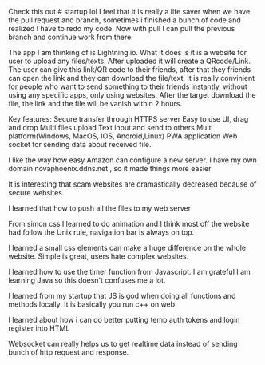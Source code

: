 Check this out # startup lol
I feel that it is really a life saver when we have the pull request and branch, sometimes i finished a bunch of code and realized I have to redo my code. Now with pull I can pull the previous branch and continue work from there.

The app I am thinking of is Lightning.io. What it does is it is a website for user to upload any files/texts. After uploaded it will create a QRcode/Link. The user can give this link/QR code to their friends, after that they friends can open the link and they can download the file/text. It is really convinient for people who want to send something to their friends instantly, without using any specific apps, only using websites. After the target download the file, the link and the file will be vanish within 2 hours.


Key features: 
Secure transfer through HTTPS server
Easy to use UI, drag and drop
Multi files upload
Text input and send to others
Multi platform(Windows, MacOS, IOS, Android,Linux) PWA application
Web socket for sending data about received file.


I like the way how easy Amazon can configure a new server. I have my own domain novaphoenix.ddns.net
, so it made things more easier

It is interesting that scam websites are dramastically decreased because of secure websites.


I learned that how to push all the files to my web server


From simon css I learned to do animation and I think most off the website had follow the Unix rule, navigation bar is always on top.


I learned a small css elements can make a huge difference on the whole website. Simple is great, users hate complex websites.


I learned how to use the timer function from Javascript. I am grateful I am learning Java so this doesn't confuses me a lot.

I learned from my startup that JS is god when doing all functions and methods locally. It is basically you run c++ on web

I learned about how i can do better putting temp auth tokens and login register into HTML

Websocket can really helps us to get realtime data instead of sending bunch of http request and response.
